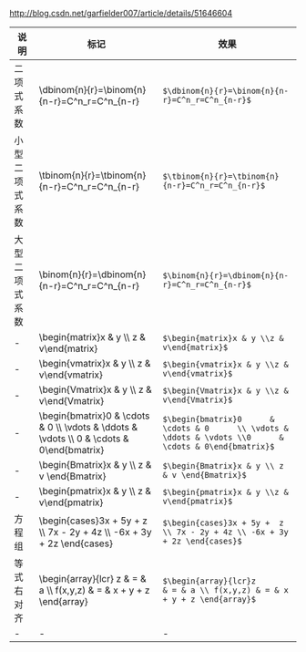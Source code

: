 http://blog.csdn.net/garfielder007/article/details/51646604

说明|标记|效果
---|---|---
二项式系数|\dbinom{n}{r}=\binom{n}{n-r}=C^n_r=C^n_{n-r} | `$\dbinom{n}{r}=\binom{n}{n-r}=C^n_r=C^n_{n-r}$`
小型二项式系数|\tbinom{n}{r}=\tbinom{n}{n-r}=C^n_r=C^n_{n-r} | `$\tbinom{n}{r}=\tbinom{n}{n-r}=C^n_r=C^n_{n-r}$`
大型二项式系数|\binom{n}{r}=\dbinom{n}{n-r}=C^n_r=C^n_{n-r} | `$\binom{n}{r}=\dbinom{n}{n-r}=C^n_r=C^n_{n-r}$`
-| \begin{matrix}x & y \\\ z & v\end{matrix} | `$\begin{matrix}x & y \\z & v\end{matrix}$`
- |\begin{vmatrix}x & y \\\ z & v\end{vmatrix} | `$\begin{vmatrix}x & y \\z & v\end{vmatrix}$`
- |\begin{Vmatrix}x & y \\\ z & v\end{Vmatrix} |`$\begin{Vmatrix}x & y \\z & v\end{Vmatrix}$`
- |\begin{bmatrix}0      & \cdots & 0      \\\ \vdots & \ddots & \vdots \\\ 0      & \cdots & 0\end{bmatrix} | `$\begin{bmatrix}0      & \cdots & 0      \\ \vdots & \ddots & \vdots \\0      & \cdots & 0\end{bmatrix}$`
- |\begin{Bmatrix}x & y \\\ z & v \end{Bmatrix} | `$\begin{Bmatrix}x & y \\ z & v \end{Bmatrix}$`
- | \begin{pmatrix}x & y \\\ z & v\end{pmatrix} | `$\begin{pmatrix}x & y \\z & v\end{pmatrix}$`
方程组 | \begin{cases}3x + 5y +  z \\\ 7x - 2y + 4z \\\ -6x + 3y + 2z \end{cases} |`$\begin{cases}3x + 5y +  z \\ 7x - 2y + 4z \\ -6x + 3y + 2z \end{cases}$`
等式右对齐| \begin{array}{lcr} z        & = & a \\\ f(x,y,z) & = & x + y + z \end{array} | `$\begin{array}{lcr}z        & = & a \\ f(x,y,z) & = & x + y + z \end{array}$`
-|-|-|


